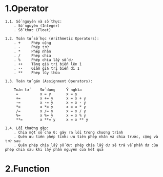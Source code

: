 # 1.Operator

    1.1. Số nguyên và số thực:
        . Số nguyên (Integer)
        . Số thực (Float)

    1.2. Toán tử số học (Arithmetic Operators):
        . +     Phép cộng
        . -     Phép trừ
        . *     Phép nhân
        . /     Phép chia
        . %     Phép chia lấy số dư
        . ++ 	Tăng giá trị biến lên 1
        . -- 	Giảm giá trị biến đi 1
        . **    Phép lũy thừa

    1.3. Toán tử gán (Assignment Operators):

        Toán tử	    Sử dụng     Ý nghĩa
         =	        x = y	    x = y
         +=	        x += y	    x = x + y
         -=	        x -= y	    x = x - y
         *=	        x *= y	    x = x * y
         /=	        x /= y	    x = x / y
         %=	        x %= y	    x = x % y
         **=        x **= y	    x = x ** y

    1.4. Lỗi thường gặp:
        . Chia một số cho 0: gây ra lỗi trong chương trình
        . Quên ưu tiên phép tính: ưu tiên phép nhân và chia trước, cộng và trừ sau
        . Quên phép chia lấy số dư: phép chia lấy dư sẽ trả về phần dư của phép chia sau khi lấy phần nguyên của kết quả

# 2.Function
